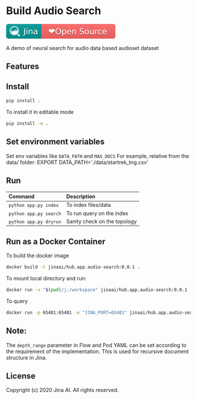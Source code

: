 # Build Audio Search

[![Jina](https://github.com/jina-ai/jina/blob/master/.github/badges/jina-badge.svg?raw=true  "We fully commit to open-source")](https://get.jina.ai)

A demo of neural search for audio data based audioset dataset

## Features

## Install

```bash
pip install .
```

To install it in editable mode

```bash
pip install -e .
```
## Set environment variables

Set env variables like ```DATA_PATH``` and ```MAX_DOCS```
For example, relative from the data/ folder:
EXPORT DATA_PATH='./data/startrek_tng.csv'

## Run

| Command                  | Description                  |
| :---                     | :---                         |
| ``python app.py index``  | To index files/data          |
| ``python app.py search`` | To run query on the index    |
| ``python app.py dryrun`` | Sanity check on the topology |

## Run as a Docker Container

To build the docker image
```bash
docker build -t jinaai/hub.app.audio-search:0.0.1 .
```

To mount local directory and run:
```bash
docker run -v "$(pwd)/j:/workspace" jinaai/hub.app.audio-search:0.0.1
``` 

To query
```bash
docker run -p 65481:65481 -e "JINA_PORT=65481" jinaai/hub.app.audio-search:0.0.1 search
```
## Note:
The ```depth_range``` parameter in Flow and Pod YAML can be set according to the requirement of the implementation. This is used for recursive document structure in Jina.

## License

Copyright (c) 2020 Jina AI. All rights reserved.


